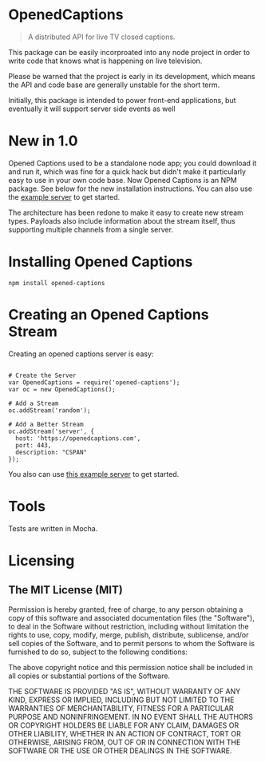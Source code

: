 OpenedCaptions
=============
> A distributed API for live TV closed captions.

This package can be easily incorproated into any node project in order to write code that knows what is happening on live television.

Please be warned that the project is early in its development, which means the API and code base are generally unstable for the short term.

Initially, this package is intended to power front-end applications, but eventually it will support server side events as well

New in 1.0
=============
Opened Captions used to be a standalone node app; you could download it and run it, which was fine for a quick hack but didn't make it particularly easy to use in your own code base.  Now Opened Captions is an NPM package.  See below for the new installation instructions.  You can also use the [example server](https://github.com/slifty/opened-captions-example) to get started.

The architecture has been redone to make it easy to create new stream types.
Payloads also include information about the stream itself, thus supporting multiple channels from a single server.

Installing Opened Captions
=============

```shell
npm install opened-captions
```


Creating an Opened Captions Stream
=============

Creating an opened captions server is easy:

```

# Create the Server
var OpenedCaptions = require('opened-captions');
var oc = new OpenedCaptions();

# Add a Stream
oc.addStream('random');

# Add a Better Stream
oc.addStream('server', {
  host: 'https://openedcaptions.com',
  port: 443,
  description: "CSPAN"
});

```

You also can use [this example server](https://github.com/slifty/opened-captions-example) to get started.


Tools
=============
Tests are written in Mocha.


Licensing
=============
The MIT License (MIT)
-------------
Permission is hereby granted, free of charge, to any person obtaining a copy of this software and associated documentation files (the "Software"), to deal in the Software without restriction, including without limitation the rights to use, copy, modify, merge, publish, distribute, sublicense, and/or sell copies of the Software, and to permit persons to whom the Software is furnished to do so, subject to the following conditions:

The above copyright notice and this permission notice shall be included in all copies or substantial portions of the Software.

THE SOFTWARE IS PROVIDED "AS IS", WITHOUT WARRANTY OF ANY KIND, EXPRESS OR IMPLIED, INCLUDING BUT NOT LIMITED TO THE WARRANTIES OF MERCHANTABILITY, FITNESS FOR A PARTICULAR PURPOSE AND NONINFRINGEMENT. IN NO EVENT SHALL THE AUTHORS OR COPYRIGHT HOLDERS BE LIABLE FOR ANY CLAIM, DAMAGES OR OTHER LIABILITY, WHETHER IN AN ACTION OF CONTRACT, TORT OR OTHERWISE, ARISING FROM, OUT OF OR IN CONNECTION WITH THE SOFTWARE OR THE USE OR OTHER DEALINGS IN THE SOFTWARE.
